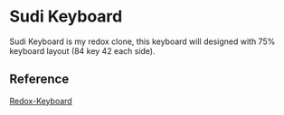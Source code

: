 # Sudi Keyboard
Sudi Keyboard is my redox clone, this keyboard will designed with 75% keyboard layout (84 key 42 each side).

## Reference 
[Redox-Keyboard](https://github.com/mattdibi/redox-keyboard)
